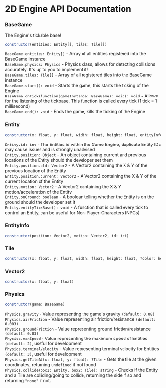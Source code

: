# 2D Engine API Documentation

### BaseGame
The Engine's tickable base!
```js
constructor(entities: Entity[], tiles: Tile[])
```
`BaseGame.entities: Entity[]` - Array of all entities registered into the BaseGame instance<br>
`BaseGame.physics: Physics` - Physics class, allows for detecting collisions accurately. It's up to you to implement it!<br>
`BaseGame.tiles: Tile[]` - Array of all registered tiles into the BaseGame instance<br>
`BaseGame.start(): void` - Starts the game, this starts the ticking of the Engine<br>
`BaseGame.onTick(function(gameInstance: BaseGame): void): void` - Allows for the listening of the tickbase. This function is called every tick (1 tick = 1 millisecond)<br>
`BaseGame.end(): void` - Ends the game, kills the ticking of the Engine

### Entity
```js
constructor(x: float, y: float, width: float, height: float, entityInfo: EntityInfo)
```
`Entity.id: int` - The Entities id within the Game Engine, duplicate Entity IDs may cause issues and is strongly unadvised<br>
`Entity.position: Object` - An object containing current and previous locations of the Entity should the developer set them<br>
  `Entity.position.old: Vector2` - A Vector2 containing the X & Y of the previous location of the Entity<br>
  `Entity.position.current: Vector2` - A Vector2 containing the X & Y of the current location of the Entity<br>
`Entity.motion: Vector2` - A Vector2 containing the X & Y motion/acceleration of the Entity<br>
`Entity.onGround: boolean` - A boolean telling whether the Entity is on the ground should the developer set it<br>
`Entity.entityTickBase(): void` - A function that is called every tick to control an Entity, can be useful for Non-Player-Characters (NPCs)<br>

### EntityInfo
```js
constructor(position: Vector2, motion: Vector2, id: int)
```

### Tile
```js
constructor(x: float, y: float, width: float, height: float, ?color: hexString = "#000000")
```

### Vector2
```js
constructor(x: float, y: float)
```

### Physics
```js
constructor(game: BaseGame)
```
`Physics.gravity` - Value representing the game's gravity `(default: 0.08)`<br>
`Physics.airFriction` - Value representing air friction/resistance `(default: 0.003)`<br>
`Physics.groundFriction` - Value representing ground friction/resistance `(default: 0.03)`<br>
`Physics.maxSpeed` - Value representing the maximum speed of Entities `(default: 2)`, useful for development<br>
`Physics.terminalVelocity` - Value representing terminal velocity for Entities `(default: 3)`, useful for development<br>
`Physics.getTileAt(x: float, y: float): ?Tile` - Gets the tile at the given coordinates, returning `undefined` if not found<br>
`Physics.collide(box1: Entity, box2: Tile): string` - Checks if the Entity and a Tile are colliding/going to collide, returning the side if so and returning `"none"` if not.<br>
